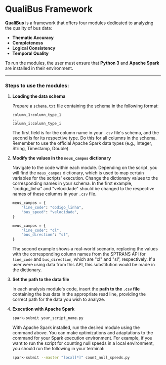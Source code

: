 # **QualiBus** Framework

**QualiBus** is a framework that offers four modules dedicated to analyzing the quality of bus data:

-   **Thematic Accuracy**
-   **Completeness**
-   **Logical Consistency**
-   **Temporal Quality**

To run the modules, the user must ensure that **Python 3** and **Apache Spark** are installed in their environment.

---

### Steps to use the modules:

1.  **Loading the data schema**

    Prepare a `schema.txt` file containing the schema in the following format:

        column_1:column_type_1
        ...
        column_i:column_type_i

    The first field is for the column name in your `.csv` file's schema, and the second is for its respective type. Do this for all columns in the schema. Remember to use the official Apache Spark data types (e.g., Integer, String, Timestamp, Double).

2.  **Modify the values in the `meus_campos` dictionary**

    Navigate to the code within each module. Depending on the script, you will find the `meus_campos` dictionary, which is used to map certain variables for the scripts' execution. Change the dictionary values to the corresponding names in your schema. In the first example, "codigo_linha" and "velocidade" should be changed to the respective names of these columns in your `.csv` file.

    ```python
    meus_campos = {
        "line_code": "codigo_linha",
        "bus_speed": "velocidade",
    }
    
    meus_campos = {
        "line_code": "cl",
        "bus_direction": "sl",
    }
    ```

    The second example shows a real-world scenario, replacing the values with the corresponding column names from the SPTRANS API for `line_code` and `bus_direction`, which are "cl" and "sl", respectively. If a user were using data from this API, this substitution would be made in the dictionary.

3.  **Set the path to the data file**

    In each analysis module's code, insert the **path to the `.csv` file** containing the bus data in the appropriate read line, providing the correct path for the data you wish to analyze.

4.  **Execution with Apache Spark**

    ```bash
    spark-submit your_script_name.py
    ```

    With Apache Spark installed, run the desired module using the command above. You can make optimizations and adaptations to the command for your Spark execution environment. For example, if you want to run the script for counting null speeds in a local environment, you should run the following in your terminal:

    ```bash
    spark-submit --master "local[*]" count_null_speeds.py
    ```



